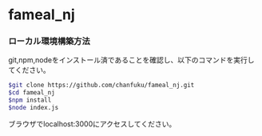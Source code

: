 # fameal_nj

### ローカル環境構築方法
git,npm,nodeをインストール済であることを確認し、以下のコマンドを実行してください。

```bash
$git clone https://github.com/chanfuku/fameal_nj.git
$cd fameal_nj
$npm install
$node index.js
```

ブラウザでlocalhost:3000にアクセスしてください。
